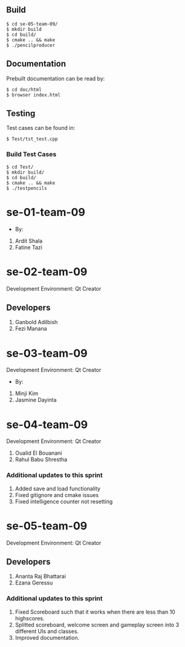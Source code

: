 ## Build
```
$ cd se-05-team-09/
$ mkdir build
$ cd build/
$ cmake .. && make
$ ./pencilproducer
```
## Documentation
Prebuilt documentation can be read by:
```
$ cd doc/html
$ browser index.html
```

## Testing
Test cases can be found in:
```
$ Test/tst_test.cpp
```
### Build Test Cases
```
$ cd Test/
$ mkdir build/
$ cd build/
$ cmake .. && make
$ ./testpencils
```

# se-01-team-09
- By:
1. Ardit Shala
2. Fatine Tazi

# se-02-team-09
Development Environment: Qt Creator

## Developers
1. Ganbold Adilbish
2. Fezi Manana

# se-03-team-09
Development Environment: Qt Creator
- By:
1. Minji Kim
2. Jasmine Dayinta

# se-04-team-09

Development Environment: Qt Creator

1. Oualid El Bouanani
2. Rahul Babu Shrestha

### Additional updates to this sprint

1. Added save and load functionality
2. Fixed gitignore and cmake issues
3. Fixed intelligence counter not resetting

# se-05-team-09

Development Environment: Qt Creator

## Developers
1. Ananta Raj Bhattarai
2. Ezana Geressu

### Additional updates to this sprint

1. Fixed Scoreboard such that it works when there are less than 10 highscores.
2. Splitted scoreboard, welcome screen and gameplay screen into 3 different UIs and classes.
3. Improved documentation.
